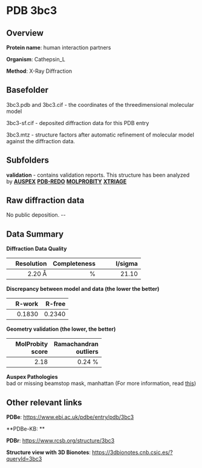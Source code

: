 # PDB 3bc3

## Overview

**Protein name**: human interaction partners

**Organism**: Cathepsin_L

**Method**: X-Ray Diffraction



## Basefolder

3bc3.pdb and 3bc3.cif - the coordinates of the threedimensional molecular model

3bc3-sf.cif - deposited diffraction data for this PDB entry

3bc3.mtz - structure factors after automatic refinement of molecular model against the diffraction data.

## Subfolders





**validation** - contains validation reports. This structure has been analyzed by [**AUSPEX**](https://github.com/thorn-lab/coronavirus_structural_task_force/tree/master/pdb/human_interaction_partners/Cathepsin_L/3bc3/validation/auspex) [**PDB-REDO**](https://github.com/thorn-lab/coronavirus_structural_task_force/tree/master/pdb/human_interaction_partners/Cathepsin_L/3bc3/validation/pdb-redo) [**MOLPROBITY**](https://github.com/thorn-lab/coronavirus_structural_task_force/tree/master/pdb/human_interaction_partners/Cathepsin_L/3bc3/validation/molprobity) [**XTRIAGE**](https://github.com/thorn-lab/coronavirus_structural_task_force/blob/master/pdb/human_interaction_partners/Cathepsin_L/3bc3/validation/Xtriage_output.log)  



## Raw diffraction data

No public deposition. --<br> 

## Data Summary
**Diffraction Data Quality**

|   | Resolution | Completeness| I/sigma |
|---|-------------:|----------------:|--------------:|
|   |2.20 Å|      %|<img width=50/>21.10|

**Discrepancy between model and data (the lower the better)**

|   | **R-work**| **R-free**   
|---|-------------:|----------------:|           
||  0.1830|  0.2340|

**Geometry validation (the lower, the better)**

|   |**MolProbity<br>score**| **Ramachandran<br>outliers** 
|---|-------------:|----------------:|
||  2.18|  0.24 %|

**Auspex Pathologies**<br> bad or missing beamstop mask, manhattan (For more information, read [this](https://github.com/thorn-lab/coronavirus_structural_task_force/blob/master/pdb/human_interaction_partners/Cathepsin_L/3bc3/validation/auspex/3bc3_auspex_comments.txt))

 



## Other relevant links 
**PDBe**:  https://www.ebi.ac.uk/pdbe/entry/pdb/3bc3

**PDBe-KB: ** 
 
**PDBr**: https://www.rcsb.org/structure/3bc3 

**Structure view with 3D Bionotes**: https://3dbionotes.cnb.csic.es/?queryId=3bc3

